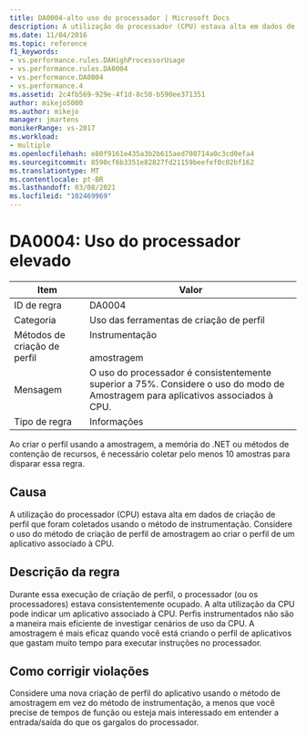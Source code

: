 ```yaml
---
title: DA0004-alto uso do processador | Microsoft Docs
description: A utilização do processador (CPU) estava alta em dados de criação de perfil que foram coletados usando o método de instrumentação.
ms.date: 11/04/2016
ms.topic: reference
f1_keywords:
- vs.performance.rules.DAHighProcessorUsage
- vs.performance.rules.DA0004
- vs.performance.DA0004
- vs.performance.4
ms.assetid: 2c4fb569-929e-4f1d-8c50-b590ee371351
author: mikejo5000
ms.author: mikejo
manager: jmartens
monikerRange: vs-2017
ms.workload:
- multiple
ms.openlocfilehash: e80f9161e435a3b2b615aed700714a0c3cd0efa4
ms.sourcegitcommit: 8590cf6b3351e82827fd21159beefef0c02bf162
ms.translationtype: MT
ms.contentlocale: pt-BR
ms.lasthandoff: 03/08/2021
ms.locfileid: "102469969"
---
```

# <a name="da0004-high-processor-usage"></a>DA0004: Uso do processador elevado

|Item|Valor|
|-|-|
|ID de regra|DA0004|
|Categoria|Uso das ferramentas de criação de perfil|
|Métodos de criação de perfil|Instrumentação<br /><br /> amostragem|
|Mensagem|O uso do processador é consistentemente superior a 75%. Considere o uso do modo de Amostragem para aplicativos associados à CPU.|
|Tipo de regra|Informações|

 Ao criar o perfil usando a amostragem, a memória do .NET ou métodos de contenção de recursos, é necessário coletar pelo menos 10 amostras para disparar essa regra.

## <a name="cause"></a>Causa
 A utilização do processador (CPU) estava alta em dados de criação de perfil que foram coletados usando o método de instrumentação. Considere o uso do método de criação de perfil de amostragem ao criar o perfil de um aplicativo associado à CPU.

## <a name="rule-description"></a>Descrição da regra
 Durante essa execução de criação de perfil, o processador (ou os processadores) estava consistentemente ocupado. A alta utilização da CPU pode indicar um aplicativo associado à CPU. Perfis instrumentados não são a maneira mais eficiente de investigar cenários de uso da CPU. A amostragem é mais eficaz quando você está criando o perfil de aplicativos que gastam muito tempo para executar instruções no processador.

## <a name="how-to-fix-violations"></a>Como corrigir violações
 Considere uma nova criação de perfil do aplicativo usando o método de amostragem em vez do método de instrumentação, a menos que você precise de tempos de função ou esteja mais interessado em entender a entrada/saída do que os gargalos do processador.
